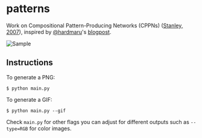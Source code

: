 # patterns

Work on Compositional Pattern-Producing Networks (CPPNs) ([Stanley, 2007](http://eplex.cs.ucf.edu/papers/stanley_gpem07.pdf)), inspired by [@hardmaru](https://github.com/hardmaru)'s [blogpost](http://blog.otoro.net/2016/03/25/generating-abstract-patterns-with-tensorflow/).

![Sample](https://raw.githubusercontent.com/greentfrapp/patterns/master/sample.gif)

## Instructions

To generate a PNG:

```
$ python main.py 
```

To generate a GIF:

```
$ python main.py --gif
```

Check `main.py` for other flags you can adjust for different outputs such as `--type=RGB` for color images.

